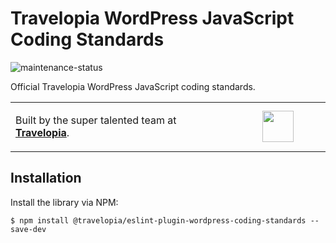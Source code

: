# Travelopia WordPress JavaScript Coding Standards

![maintenance-status](https://img.shields.io/badge/maintenance-actively--developed-brightgreen.svg)

Official Travelopia WordPress JavaScript coding standards.

<table width="100%">
	<tr>
		<td align="left" width="70%">
            <p>Built by the super talented team at <strong><a href="https://www.travelopia.com/work-with-us/">Travelopia</a></strong>.</p>
		</td>
		<td align="center" width="30%">
			<img src="https://www.travelopia.com/wp-content/themes/travelopia/src/assets/svg/logo-travelopia-circle.svg" width="50" />
		</td>
	</tr>
</table>

## Installation
Install the library via NPM:

```
$ npm install @travelopia/eslint-plugin-wordpress-coding-standards --save-dev
```
